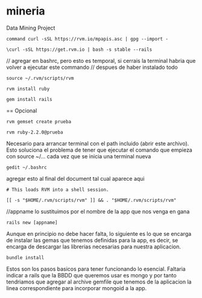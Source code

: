 # mineria
Data Mining Project


``` 
command curl -sSL https://rvm.io/mpapis.asc | gpg --import -

\curl -sSL https://get.rvm.io | bash -s stable --rails
```



// agregar en bashrc, pero esto es temporal, si cerrais la terminal habria que volver a ejecutar este commando
// despues de haber instalado todo


```
source ~/.rvm/scripts/rvm

rvm install ruby

gem install rails
```


== Opcional

```
rvm gemset create prueba

rvm ruby-2.2.0@prueba
```


Necesario para arrancar terminal con el path incluido (abrir este archivo). Esto soluciona el problema de tener que ejecutar el comando que empieza con source ~/… cada vez que se inicia una terminal nueva

` gedit ~/.bashrc `


agregar esto al final del document tal cual aparece aqui

```
# This loads RVM into a shell session.

[[ -s "$HOME/.rvm/scripts/rvm" ]] && . "$HOME/.rvm/scripts/rvm"
```

//appname lo sustituimos por el nombre de la app que nos venga en gana


` rails new [appname] `

Aunque en principio no debe hacer falta, lo siguiente es lo que se encarga de instalar las gemas que tenemos definidas para la app, es decir, se encarga de descargar las librerias necesarias para nuestra aplicacion.

`bundle install`

Estos son los pasos basicos para tener funcionando lo esencial. Faltaria indicar a rails que la BBDD que queremos usar es mongo y por tanto tendriamos que agregar al archive gemfile que tenemos de la aplicacion la linea correspondiente para incorporar mongoid a la app.
